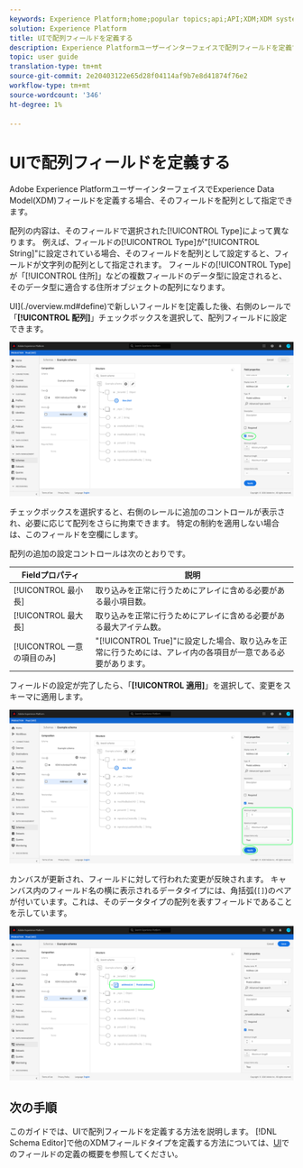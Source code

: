 ```yaml
---
keywords: Experience Platform;home;popular topics;api;API;XDM;XDM system;experience data model;data model;ui;workspace;array;field;
solution: Experience Platform
title: UIで配列フィールドを定義する
description: Experience Platformユーザーインターフェイスで配列フィールドを定義する方法を説明します。
topic: user guide
translation-type: tm+mt
source-git-commit: 2e20403122e65d28f04114af9b7e8d41874f76e2
workflow-type: tm+mt
source-wordcount: '346'
ht-degree: 1%

---
```



# UIで配列フィールドを定義する

Adobe Experience PlatformユーザーインターフェイスでExperience Data Model(XDM)フィールドを定義する場合、そのフィールドを配列として指定できます。

配列の内容は、そのフィールドで選択された[!UICONTROL Type]によって異なります。 例えば、フィールドの[!UICONTROL Type]が&quot;[!UICONTROL String]&quot;に設定されている場合、そのフィールドを配列として設定すると、フィールドが文字列の配列として指定されます。 フィールドの[!UICONTROL Type]が「[!UICONTROL 住所]」などの複数フィールドのデータ型に設定されると、そのデータ型に適合する住所オブジェクトの配列になります。

UI](./overview.md#define)で新しいフィールドを[定義した後、右側のレールで「**[!UICONTROL 配列]**」チェックボックスを選択して、配列フィールドに設定できます。

![](../../images/ui/fields/special/array.png)

チェックボックスを選択すると、右側のレールに追加のコントロールが表示され、必要に応じて配列をさらに拘束できます。 特定の制約を適用しない場合は、このフィールドを空欄にします。

配列の追加の設定コントロールは次のとおりです。

| Fieldプロパティ | 説明 |
| --- | --- |
| [!UICONTROL 最小長] | 取り込みを正常に行うためにアレイに含める必要がある最小項目数。 |
| [!UICONTROL 最大長] | 取り込みを正常に行うためにアレイに含める必要がある最大アイテム数。 |
| [!UICONTROL 一意の項目のみ] | &quot;[!UICONTROL True]&quot;に設定した場合、取り込みを正常に行うためには、アレイ内の各項目が一意である必要があります。 |

フィールドの設定が完了したら、「**[!UICONTROL 適用]**」を選択して、変更をスキーマに適用します。

![](../../images/ui/fields/special/array-config.png)

カンバスが更新され、フィールドに対して行われた変更が反映されます。 キャンバス内のフィールド名の横に表示されるデータタイプには、角括弧(`[]`)のペアが付いています。これは、そのデータタイプの配列を表すフィールドであることを示しています。

![](../../images/ui/fields/special/array-applied.png)

## 次の手順

このガイドでは、UIで配列フィールドを定義する方法を説明します。 [!DNL Schema Editor]で他のXDMフィールドタイプを定義する方法については、[UI](./overview.md#special)でのフィールドの定義の概要を参照してください。